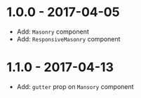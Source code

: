 # 1.0.0 - 2017-04-05

* Add: `Masonry` component
* Add: `ResponsiveMasonry` component

# 1.1.0 - 2017-04-13

* Add: `gutter` prop on `Mansory` component

